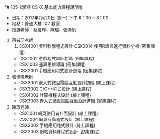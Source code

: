 *# 105-2學期 CS+X 基本能力課程說明會

* 日期：2017年2月20日 (週一) 下午 6：00 ~ 8：00
* 地點：普通大樓 102 教室
* 授課老師：蔡芸琤、陳琨、張傑帆

1. 蔡芸琤老師
    1. CSX4001 資料科學程式設計
     CSX0014 使用R語言進行資料分析 (密集課程)
    * CSX1002 遊戲程式設計初階 (密集課程)
    * CSX1003 運算思維導論 (密集課程)    
    * CSX2001 手機應用程式設計進階 (密集課程)
2. 張傑帆老師
    * CSX3001 嵌入式微型電腦互動設計初階 (線上課程)
    * CSX3002 C/C++程式設計 (線上課程)
    * CSX4002 計算機程式設計 (線上課程)
    * CSX3003 嵌入式微型電腦互動設計進階 (密集課程)
3. 陳琨老師
    * CSX1001 網頁使用者介面設計 (線上課程)
    * CSX1004 網頁互動程式設計 (線上課程)
    + CSX2002 手機應用程式設計 (線上課程)
    - CSX2003 網站資料庫程式設計 (密集課程)